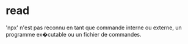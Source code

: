 # read
'npx' n'est pas reconnu en tant que commande interne
ou externe, un programme ex�cutable ou un fichier de commandes.
